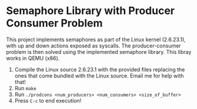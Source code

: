Semaphore Library with Producer Consumer Problem
=================================================

This project implements semaphores as part of the Linux kernel (2.6.23.1), with up and down actions exposed as syscalls. The producer-consumer problem is then solved using the implemented semaphore library. This libray works in QEMU (x86).

1. Compile the Linux source 2.6.23.1 with the provided files replacing the ones that come bundled with the Linux source. Email me for help with that!
1. Run `make`
1. Run `./prodcons <num_producers> <num_consumers> <size_of_buffer>`
1. Press `C-c` to end execution!